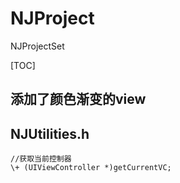 # NJProject
NJProjectSet

[TOC]

## 添加了颜色渐变的view

## NJUtilities.h

```objc
//获取当前控制器
\+ (UIViewController *)getCurrentVC;
```
